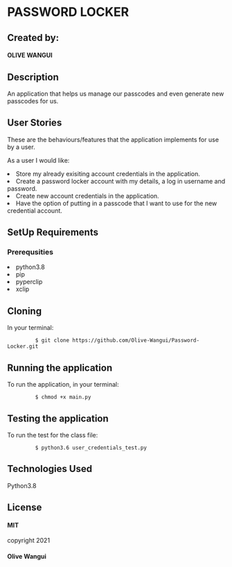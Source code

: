 # PASSWORD LOCKER

## Created by:
#### OLIVE WANGUI

## Description
An application that helps us manage our passcodes and even generate new passcodes for us.

## User Stories
These are the behaviours/features that the application implements for use by a user.

As a user I would like:
  <li> Store my already exisiting account credentials in the application.
  <li> Create a password locker account with my details, a log in username and password.
  <li> Create new account credentials in the application.
  <li> Have the option of putting in a passcode that I want to use for the new credential account.
  
## SetUp Requirements
### Prerequsities
  <li> python3.8
  <li> pip
  <li> pyperclip
  <li> xclip

## Cloning

  In your terminal:

             $ git clone https://github.com/Olive-Wangui/Password-Locker.git

## Running the application
To run the application, in your terminal:
             
             $ chmod +x main.py

## Testing the application
To run the test for the class file:

             $ python3.6 user_credentials_test.py

## Technologies Used
   Python3.8

## License
 #### MIT 
 copyright 2021
 #### Olive Wangui
